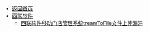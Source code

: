 - [返回首页](/)
- [西联软件](西联软件/)
  - [西联软件移动门店管理系统treamToFile文件上传漏洞](西联软件/西联软件移动门店管理系统treamToFile文件上传漏洞.md)
